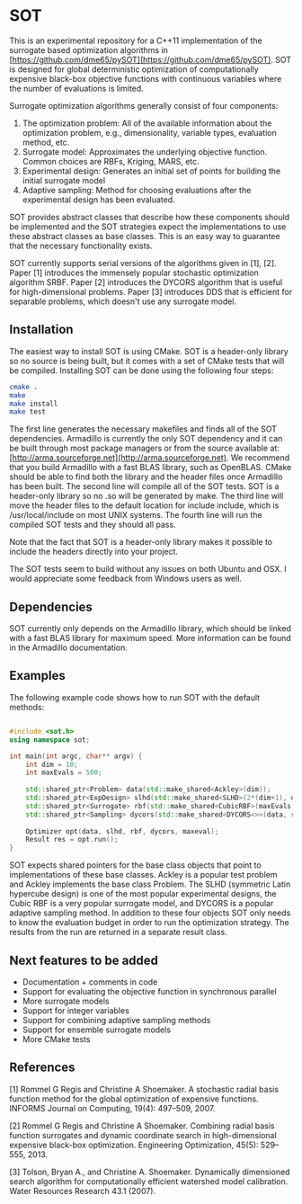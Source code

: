 # SOT
This is an experimental repository for a C++11 implementation of the surrogate based optimization algorithms in [https://github.com/dme65/pySOT](https://github.com/dme65/pySOT). SOT is designed for  global deterministic optimization of computationally expensive black-box objective functions with continuous variables where the number of evaluations is limited.

Surrogate optimization algorithms generally consist of four components:

1. The optimization problem: All of the available information about the optimization problem, e.g., dimensionality, variable types, evaluation method, etc.
2. Surrogate model: Approximates the underlying objective function. Common choices are RBFs, Kriging, MARS, etc.
3. Experimental design: Generates an initial set of points for building the initial surrogate model
4. Adaptive sampling: Method for choosing evaluations after the experimental design has been evaluated.

SOT provides abstract classes that describe how these components should be implemented and the SOT strategies expect the implementations to use these abstract classes as base classes. This is an easy way to guarantee that the necessary functionality exists.

SOT currently supports serial versions of the algorithms given in [1], [2]. Paper [1] introduces the immensely popular stochastic optimization algorithm SRBF. Paper [2] introduces the DYCORS algorithm that is useful for high-dimensional problems. Paper [3] introduces DDS that is efficient for separable problems, which doesn't use any surrogate model.

## Installation

The easiest way to install SOT is using CMake. SOT is a header-only library so no source is being built, but it comes with a set of CMake tests that will be compiled. Installing SOT can be done using the following four steps:

``` bash
cmake .
make
make install
make test
```

The first line generates the necessary makefiles and finds all of the SOT dependencies. Armadillo is currently the only SOT dependency and it can be built through most package managers or from the source available at: [http://arma.sourceforge.net](http://arma.sourceforge.net). We recommend that you build Armadillo with a fast BLAS library, such as OpenBLAS. CMake should be able to find both the library and the header files once Armadillo has been built. The second line will compile all of the SOT tests. SOT is a header-only library so no .so will be generated by make. The third line will move the header files to the default location for include include, which is /usr/local/include on most UNIX systems. The fourth line will run the compiled SOT tests and they should all pass.

Note that the fact that SOT is a header-only library makes it possible to include the headers directly into your project.

The SOT tests seem to build without any issues on both Ubuntu and OSX. I would appreciate some feedback from Windows users as well.

## Dependencies

SOT currently only depends on the Armadillo library, which should be linked with a fast BLAS library for maximum speed. More information can be found in the Armadillo documentation.

## Examples

The following example code shows how to run SOT with the default methods:

``` cpp

#include <sot.h>
using namespace sot;

int main(int argc, char** argv) {
    int dim = 10;
    int maxEvals = 500;
    
    std::shared_ptr<Problem> data(std::make_shared<Ackley>(dim));
    std::shared_ptr<ExpDesign> slhd(std::make_shared<SLHD>(2*(dim+1), dim));
    std::shared_ptr<Surrogate> rbf(std::make_shared<CubicRBF>(maxEvals, dim, data->lBounds(), data->uBounds()));
    std::shared_ptr<Sampling> dycors(std::make_shared<DYCORS<>>(data, rbf, 100*dim, maxEvals - slhd->numPoints()));
    
    Optimizer opt(data, slhd, rbf, dycors, maxeval);
    Result res = opt.run();
} 
```

SOT expects shared pointers for the base class objects that point to implementations of these base classes. Ackley is a popular test problem and Ackley implements the base class Problem. The SLHD (symmetric Latin hypercube design) is one of the most popular experimental designs, the Cubic RBF is a very popular surrogate model, and DYCORS is a popular adaptive sampling method. In addition to these four objects SOT only needs to know the evaluation budget in order to run the optimization strategy. The results from the run are returned in a separate result class.

## Next features to be added

* Documentation + comments in code
* Support for evaluating the objective function in synchronous parallel
* More surrogate models
* Support for integer variables
* Support for combining adaptive sampling methods
* Support for ensemble surrogate models
* More CMake tests

## References

[1] Rommel G Regis and Christine A Shoemaker. A stochastic radial basis function method for the global optimization of expensive functions. INFORMS Journal on Computing, 19(4): 497–509, 2007.
[2] Rommel G Regis and Christine A Shoemaker. Combining radial basis function surrogates and dynamic coordinate search in high-dimensional expensive black-box optimization. Engineering Optimization, 45(5): 529–555, 2013.[3] Tolson, Bryan A., and Christine A. Shoemaker. Dynamically dimensioned search algorithm for computationally efficient watershed model calibration. Water Resources Research 43.1 (2007).